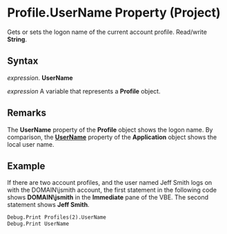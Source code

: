 
# Profile.UserName Property (Project)

Gets or sets the logon name of the current account profile. Read/write  **String**.


## Syntax

 _expression_. **UserName**

 _expression_ A variable that represents a **Profile** object.


## Remarks

The  **UserName** property of the **Profile** object shows the logon name. By comparison, the **[UserName](c501ef16-f4c8-3c08-69b8-3e9756db8336.md)** property of the **Application** object shows the local user name.


## Example

If there are two account profiles, and the user named Jeff Smith logs on with the DOMAIN\jsmith account, the first statement in the following code shows  **DOMAIN\jsmith** in the **Immediate** pane of the VBE. The second statement shows **Jeff Smith**.


```vb
Debug.Print Profiles(2).UserName 
Debug.Print UserName
```

